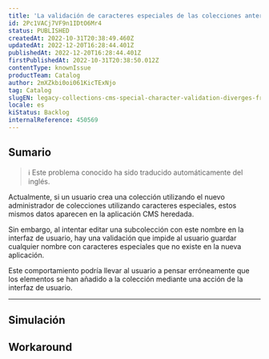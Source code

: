```yaml
---
title: 'La validación de caracteres especiales de las colecciones anteriores (CMS) difiere de la de las colecciones nuevas'
id: 2Pc1VACj7VF9n1IDtO6Mr4
status: PUBLISHED
createdAt: 2022-10-31T20:38:49.460Z
updatedAt: 2022-12-20T16:28:44.401Z
publishedAt: 2022-12-20T16:28:44.401Z
firstPublishedAt: 2022-10-31T20:38:50.012Z
contentType: knownIssue
productTeam: Catalog
author: 2mXZkbi0oi061KicTExNjo
tag: Catalog
slugEN: legacy-collections-cms-special-character-validation-diverges-from-new-collections
locale: es
kiStatus: Backlog
internalReference: 450569
---
```


## Sumario

>ℹ️ Este problema conocido ha sido traducido automáticamente del inglés.



Actualmente, si un usuario crea una colección utilizando el nuevo administrador de colecciones utilizando caracteres especiales, estos mismos datos aparecen en la aplicación CMS heredada.

Sin embargo, al intentar editar una subcolección con este nombre en la interfaz de usuario, hay una validación que impide al usuario guardar cualquier nombre con caracteres especiales que no existe en la nueva aplicación.

Este comportamiento podría llevar al usuario a pensar erróneamente que los elementos se han añadido a la colección mediante una acción de la interfaz de usuario.


* * *



## Simulación



## Workaround



